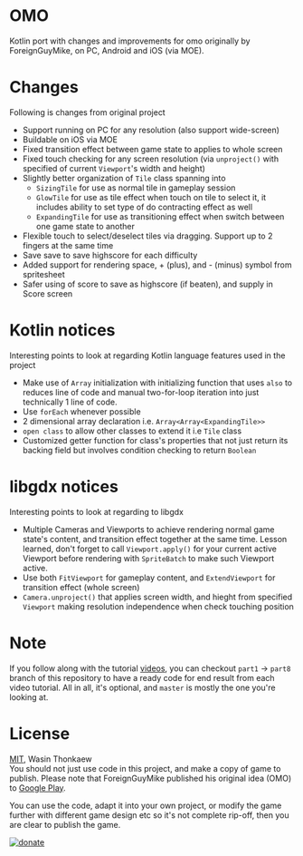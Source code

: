 # OMO
Kotlin port with changes and improvements for omo originally by ForeignGuyMike, on PC, Android and iOS (via MOE).

# Changes

Following is changes from original project

* Support running on PC for any resolution (also support wide-screen)
* Buildable on iOS via MOE
* Fixed transition effect between game state to applies to whole screen
* Fixed touch checking for any screen resolution (via `unproject()` with specified of current `Viewport`'s width and height)
* Slightly better organization of `Tile` class spanning into
    * `SizingTile` for use as normal tile in gameplay session
    * `GlowTile` for use as tile effect when touch on tile to select it, it includes ability to set type of do contracting effect as well
    * `ExpandingTile` for use as transitioning effect when switch between one game state to another
* Flexible touch to select/deselect tiles via dragging. Support up to 2 fingers at the same time
* Save save to save highscore for each difficulty
* Added support for rendering space, + (plus), and - (minus) symbol from spritesheet
* Safer using of score to save as highscore (if beaten), and supply in Score screen
    
# Kotlin notices

Interesting points to look at regarding Kotlin language features used in the project

* Make use of `Array` initialization with initializing function that uses `also` to reduces line of code and manual two-for-loop iteration into just technically 1 line of code.
* Use `forEach` whenever possible
* 2 dimensional array declaration i.e. `Array<Array<ExpandingTile>>`
* `open class` to allow other classes to extend it i.e `Tile` class
* Customized getter function for class's properties that not just return its backing field but involves condition checking to return `Boolean`

# libgdx notices

Interesting points to look at regarding to libgdx

* Multiple Cameras and Viewports to achieve rendering normal game state's content, and transition effect together at the same time. Lesson learned, don't forget to call `Viewport.apply()` for your current active Viewport before rendering with `SpriteBatch` to make such Viewport active.
* Use both `FitViewport` for gameplay content, and `ExtendViewport` for transition effect (whole screen)
* `Camera.unproject()` that applies screen width, and hieght from specified `Viewport` making resolution independence when check touching position

# Note

If you follow along with the tutorial [videos](https://www.youtube.com/watch?v=oe7_6IoFv_M&list=PL-2t7SM0vDfc7CrI_xElAP0lCIisGpsiB), you can checkout `part1` -> `part8` branch of this repository to have a ready code for end result from each video tutorial.
All in all, it's optional, and `master` is mostly the one you're looking at. 

# License

[MIT](https://github.com/haxpor/omo/blob/master/LICENSE), Wasin Thonkaew  
You should not just use code in this project, and make a copy of game to publish. Please note that ForeignGuyMike published his original idea (OMO) to [Google Play](https://play.google.com/store/apps/details?id=com.distraction.omo.android&pageId=105950263560359459987).

You can use the code, adapt it into your own project, or modify the game further with different game design etc so it's not complete rip-off, then you are clear to publish the game.

<a href="https://github.com/haxpor/donate"><img src="https://img.shields.io/badge/$-donate-ff69b4.svg?maxAge=2592000&amp;style=flat" alt="donate"></a>

